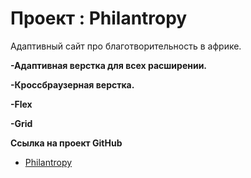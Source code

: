# Проект : Philantropy

Адаптивный сайт про благотворительность в африке. 

**-Адаптивная верстка для всех расширении.**

**-Кроссбраузерная верстка.**

**-Flex**

**-Grid**

**Ссылка на проект GitHub**

* [Philantropy]( https://derezaivan.github.io/philantropy/)
